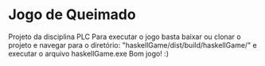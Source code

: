
# Jogo de Queimado
Projeto da disciplina PLC
Para executar o jogo basta baixar ou clonar o projeto e navegar para o diretório:
"haskellGame/dist/build/haskellGame/" e executar o arquivo haskellGame.exe
Bom jogo! :)
